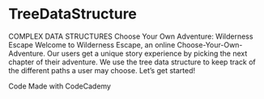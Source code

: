 # TreeDataStructure
COMPLEX DATA STRUCTURES
Choose Your Own Adventure: Wilderness Escape
Welcome to Wilderness Escape, an online Choose-Your-Own-Adventure. Our users get a unique story experience by picking the next chapter of their adventure. We use the tree data structure to keep track of the different paths a user may choose. Let’s get started!





Code Made with CodeCademy
